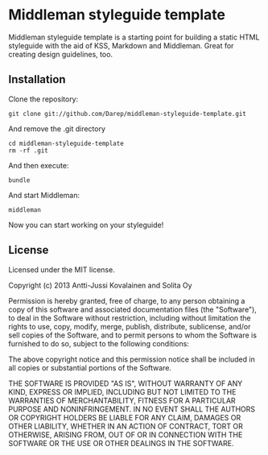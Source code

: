 # Middleman styleguide template

Middleman styleguide template is a starting point for building a static HTML styleguide with the aid of KSS, Markdown and Middleman. Great for creating design guidelines, too.

## Installation

Clone the repository:

	git clone git://github.com/Darep/middleman-styleguide-template.git

And remove the .git directory

	cd middleman-styleguide-template
	rm -rf .git

And then execute:

	bundle

And start Middleman:

	middleman

Now you can start working on your styleguide!

## License

Licensed under the MIT license.

Copyright (c) 2013 Antti-Jussi Kovalainen and Solita Oy

Permission is hereby granted, free of charge, to any person obtaining a copy of this software and associated documentation files (the "Software"), to deal in the Software without restriction, including without limitation the rights to use, copy, modify, merge, publish, distribute, sublicense, and/or sell copies of the Software, and to permit persons to whom the Software is furnished to do so, subject to the following conditions:

The above copyright notice and this permission notice shall be included in all copies or substantial portions of the Software.

THE SOFTWARE IS PROVIDED "AS IS", WITHOUT WARRANTY OF ANY KIND, EXPRESS OR IMPLIED, INCLUDING BUT NOT LIMITED TO THE WARRANTIES OF MERCHANTABILITY, FITNESS FOR A PARTICULAR PURPOSE AND NONINFRINGEMENT. IN NO EVENT SHALL THE AUTHORS OR COPYRIGHT HOLDERS BE LIABLE FOR ANY CLAIM, DAMAGES OR OTHER LIABILITY, WHETHER IN AN ACTION OF CONTRACT, TORT OR OTHERWISE, ARISING FROM, OUT OF OR IN CONNECTION WITH THE SOFTWARE OR THE USE OR OTHER DEALINGS IN THE SOFTWARE.
